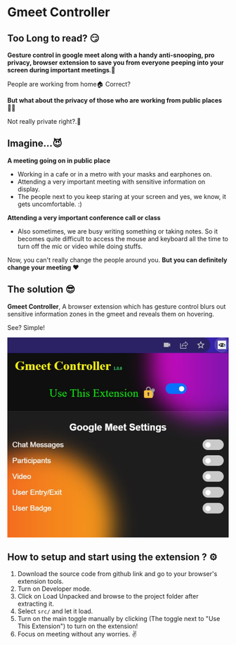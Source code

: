# Gmeet Controller

## Too Long to read? 😏
**Gesture control in google meet along with a handy anti-snooping, pro privacy, browser extension to save you from everyone peeping into your screen during important meetings**.🤯

People are working from home🏠 Correct?

**But what about the privacy of those who are working from public places**👨‍💻

Not really private right?.🤕

## Imagine...😈

**A meeting going on in public place**
- Working in a cafe or in a metro with your masks and earphones on.
- Attending a very important meeting with sensitive information on display.
- The people next to you keep staring at your screen and yes, we know, it gets uncomfortable. :)

**Attending a very important conference call or class**
- Also sometimes, we are busy writing something or taking notes. So it becomes quite difficult to access 
  the mouse and keyboard all the time to turn off the mic or video while doing stuffs.

Now, you can't really change the people around you. 
**But you can definitely change your meeting** ❤️

## The solution 😎
**Gmeet Controller**, A browser extension which has gesture control blurs out sensitive information zones in the gmeet and reveals them on hovering. 

See? Simple!

![Gmeet Controller](src/images/1.jpg)

## How to setup and start using the extension ? ⚙️
1. Download the source code from github link and go to your browser's extension tools.
2. Turn on Developer mode.
3. Click on Load Unpacked and browse to the project folder after extracting it.
4. Select `src/` and let it load.
5. Turn on the main toggle manually by clicking (The toggle next to "Use This Extension") to turn on the extension!
6. Focus on meeting without any worries. ✌️
